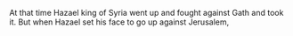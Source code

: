 At that time Hazael king of Syria went up and fought against Gath and took it. But when Hazael set his face to go up against Jerusalem,
